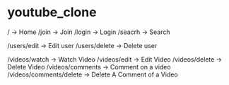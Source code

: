 # youtube_clone

/ -> Home
/join -> Join
/login -> Login
/seacrh -> Search


/users/edit -> Edit user
/users/delete -> Delete user


/videos/watch -> Watch Video
/videos/edit -> Edit Video
/videos/delete -> Delete Video
/videos/comments -> Comment on a video
/videos/comments/delete -> Delete A Comment of a Video